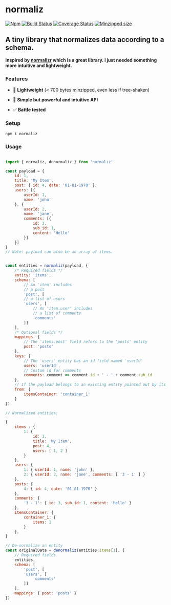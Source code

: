 # normaliz

[![Npm](https://img.shields.io/npm/v/normaliz.svg)](https://www.npmjs.com/package/normaliz)
[![Build Status](https://travis-ci.org/elbywan/normaliz.svg?branch=master)](https://travis-ci.org/elbywan/normaliz)
[![Coverage Status](https://coveralls.io/repos/github/elbywan/normaliz/badge.svg?branch=master)](https://coveralls.io/github/elbywan/normaliz?branch=master)
[![Minzipped size](https://badgen.net/bundlephobia/minzip/normaliz)](https://bundlephobia.com/result?p=normaliz)

## A tiny library that normalizes data according to a schema.

**Inspired by [normalizr](https://github.com/paularmstrong/normalizr) which is a great library. I just needed something more intuitive and lightweight.**

### Features

- 💸 **Lightweight** (< 700 bytes minzipped, even less if tree-shaken)

- 💪 **Simple but powerful and intuitive API**

- ✅ **Battle tested**

### Setup

`npm i normaliz`

### Usage

```js

import { normaliz, denormaliz } from 'normaliz'

const payload = {
    id: 1,
    title: 'My Item',
    post: { id: 4, date: '01-01-1970' },
    users: [{
        userId: 1,
        name: 'john'
    }, {
        userId: 2,
        name: 'jane',
        comments: [{
            id: 3,
            sub_id: 1,
            content: 'Hello'
        }]
    }]
}
// Note: payload can also be an array of items.


const entities = normaliz(payload, {
    /* Required fields */
    entity: 'items',
    schema: [
        // An 'item' includes
        // a post
        'post', [
        // a list of users
        'users', [
            // An 'item.user' includes
            // a list of comments
            'comments'
        ]]
    ],
    /* Optional fields */
    mappings: {
        // The 'items.post' field refers to the 'posts' entity
        post: 'posts'
    },
    keys: {
        // The 'users' entity has an id field named 'userId'
        users: 'userId',
        // Custom id for comments
        comments: comment => comment.id + ' - ' + comment.sub_id
    },
    // If the payload belongs to an existing entity pointed out by its id
    from: {
        itemsContainer: 'container_1'
    }
})

// Normalized entities:

{
    items : {
        1: {
            id: 1,
            title: 'My Item',
            post: 4,
            users: [ 1, 2 ]
        }
    },
    users: {
        1: { userId: 1, name: 'john' },
        2: { userId: 2, name: 'jane', comments: [ '3 - 1' ] }
    },
    posts: {
        4: { id: 4, date: '01-01-1970' }
    },
    comments: {
        '3 - 1': { id: 3, sub_id: 1, content: 'Hello' }
    },
    itemsContainer: {
        container_1: {
            items: 1
        }
    },
}

// De-normalize an entity
const originalData = denormaliz(entities.items[1], {
    // Required fields
    entities,
    schema: [
        'post', [
        'users', [
            'comments'
        ]]
    ],
    mappings: { post: 'posts' }
})
```
